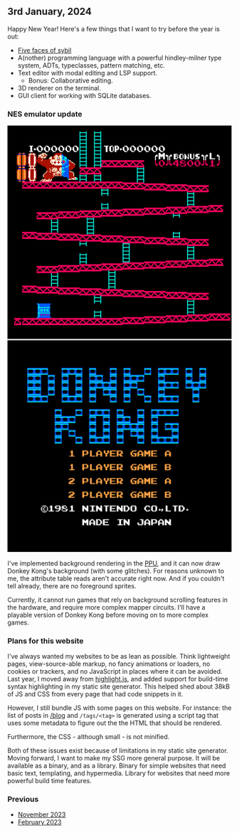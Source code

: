 ## 3rd January, 2024

Happy New Year!
Here's a few things that I want to try before the year is out: 

- [Five faces of sybil](https://en.wikipedia.org/wiki/File:Jonas_Vinther_demonstrating_the_five_faces_of_Sybil.gif)
- A(nother) programming language with a powerful hindley-milner type system, ADTs, typeclasses, pattern matching, etc.
- Text editor with modal editing and LSP support. 
    - Bonus: Collaborative editing.
- 3D renderer on the terminal. 
- GUI client for working with SQLite databases. 

### NES emulator update 

<div class="flex-row flex-gap-10">
    <div class="flex-33"> 
        <img src="/assets/img/jan3-2023/nes-dk1.png" alt="Donkey kong background rendering"/>
    </div>
    <div class="flex-33">
        <img src="/assets/img/jan3-2023/nes-dk3.png" alt="Donkey kong main screen"/>
    </div>
</div>


I've implemented background rendering in the [PPU](https://www.nesdev.org/wiki/PPU), and it can now draw Donkey Kong's background (with some glitches).
For reasons unknown to me, the attribute table reads aren't accurate right now.
And if you couldn't tell already, there are no foreground sprites.

Currently, it cannot run games that rely on background scrolling features in the hardware, and require more complex mapper circuits.
I'll have a playable version of Donkey Kong before moving on to more complex games.

### Plans for this website

I've always wanted my websites to be as lean as possible.
Think lightweight pages, view-source-able markup,
no fancy animations or loaders, no cookies or trackers,
and no JavaScript in places where it can be avoided.
Last year, I moved away from [highlight.js](https://highlightjs.org/), and added support for build-time syntax highlighting in my static site generator.
This helped shed about 38kB of JS and CSS from every page that had code snippets in it.

However, I still bundle JS with some pages on this website.
For instance: the list of posts in [/blog](/blog) and `/tags/<tag>` is generated using a script tag 
that uses some metadata to figure out the the HTML that should be rendered.

Furthermore, the CSS - although small - is not minified.

Both of these issues exist because of limitations in my static site generator.
Moving forward, I want to make my SSG more general purpose.
It will be available as a binary, and as a library.
Binary for simple websites that need basic text, templating, and hypermedia.
Library for websites that need more powerful build time features.

### Previous

- [November 2023](/now/nov-2023)
- [February 2023](/now/feb-2023)

